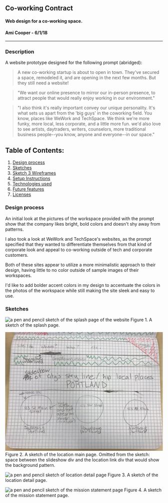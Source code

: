 ## Co-working Contract
#### Web design for a co-working space.
#### Ami Cooper - 6/1/18
---
### Description
A website prototype designed for the following prompt (abridged):
>A new co-working startup is about to open in town. They've secured a space, remodeled it, and are opening in the next few months. But they still need a website!

>"We want our online presence to mirror our in-person presence, to attract people that would really enjoy working in our environment."

>"I also think it's really important convey our unique personality. It's what sets us apart from the 'big guys' in the coworking field. You know, places like WeWork and TechSpace. We think we're more funky, more local, less corporate, and a little more fun. we'd also love to see artists, daytraders, writers, counselors, more traditional business people--you know, anyone and everyone--in our space."

## Table of Contents:
1. [Design process](#design-process)
2. [Sketches](#sketches)
3. [Sketch 3 Wireframes](#wireframes)
4. [Setup Instructions](#setup-instructions)
5. [Technologies used](#technologies-used)
6. [Future features](#future-features)
7. [Licenses](#licenses)

### Design process
An initial look at the pictures of the workspace provided with the prompt show that the company likes bright, bold colors and doesn't shy away from patterns.

I also took a look at WeWork and TechSpace's websites, as the prompt specified that they wanted to differentiate themselves from that kind of corporate look and appeal to co-working outside of tech and corporate customers.

Both of these sites appear to utilize a more minimalistic approach to their design, having little to no color outside of sample images of their workspaces.

I'd like to add bolder accent colors in my design to accentuate the colors in the photos of the workspace while still making the site sleek and easy to use.

### Sketches

![a pen and pencil sketch of the splash page of the website](./src/splash-page.jpg)
Figure 1. A sketch of the splash page.

![a pen and pencil sketch of the locations main page](./src/location-page.jpg)
Figure 2. A sketch of the location main page. Omitted from the sketch: space between the slideshow div and the location link div that would show the background pattern.

![a pen and pencil sketch of location detail page](./src/location-detail.jpg)
Figure 3. A sketch of the location detail page.

![a pen and pencil sketch of the mission statement page](./src/mission-page.jpg)
Figure 4. A sketch of the mission statement page.
